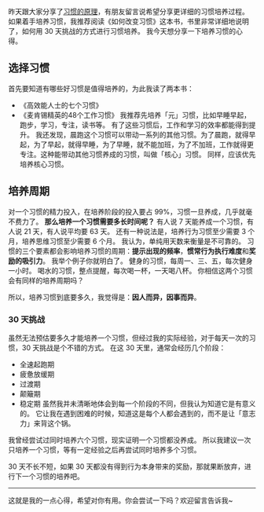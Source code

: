 昨天跟大家分享了[习惯的原理](http://www.jianshu.com/p/3525376f7a92)，有朋友留言说希望分享更详细的习惯培养过程。
如果着手培养习惯，我推荐阅读《如何改变习惯》这本书，书里非常详细地说明了，如何用 30 天挑战的方式进行习惯培养。
我今天想分享一下培养习惯的心得。
## 选择习惯
首先要知道有哪些好习惯是值得培养的，为此我读了两本书：
* 《高效能人士的七个习惯》
* 《麦肯锡精英的48个工作习惯》
我推荐先培养「元」习惯，比如早睡早起，跑步，学习，专注，读书等。
有了这些习惯后，工作和学习的效率都能得到提升。
我还发现，晨跑这个习惯可以带动一系列的其他习惯。为了晨跑，就得早起，为了早起，就得早睡，为了早睡，就不能加班，为了不加班，工作就得更专注。这种能带动其他习惯养成的习惯，叫做「核心」习惯。
同样，应该优先培养核心习惯。
## 培养周期
对一个习惯的精力投入，在培养阶段的投入要占 99%，习惯一旦养成，几乎就毫不费力了。
**那么培养一个习惯需要多长时间呢？**
有人说 7 天能养成一个习惯，有人说 21 天，有人说平均要 63 天。
还有一种说法是，培养行为习惯至少需要 3 个月，培养思维习惯至少需要 6 个月。
我认为，单纯用天数来衡量是不可靠的。
习惯的三个要素都会影响培养习惯的周期：**提示出现的频率**，**惯常行为执行难度**和**奖励的吸引力**。
我举个例子你就明白了。
健身的习惯，每周一、三、五，每次健身一小时。
喝水的习惯，整点提醒，每次喝一杯，一天喝八杯。
你相信这两个习惯会有同样的培养周期吗？

所以，培养习惯到底要多久，我觉得是：**因人而异，因事而异**。
### 30 天挑战
虽然无法预估要多久才能培养一个习惯，但经过我的实际经验，对于每天一次的习惯，30 天挑战是个不错的方式。
在这 30 天里，通常会经历几个阶段：
* 全速起跑期
* 疲惫放缓期
* 过渡期
* 颠簸期
* 稳定期
虽然我并未清晰地体会到每一个阶段的不同，但我认为知道它是有意义的。
它让我在遇到困难的时候，知道这是每个人都会遇到的，而不是让「意志力」来背这个锅。

我曾经尝试过同时培养六个习惯，现实证明一个习惯都没养成。
所以我建议一次只培养一个习惯，等有一定经验之后再尝试同时培养多个习惯。

30 天不长不短，如果 30 天都没有得到行为本身带来的奖励，那就果断放弃，进行下一个习惯的培养吧。

---
这就是我的一点心得，希望对你有用。你会尝试一下吗？欢迎留言告诉我~
